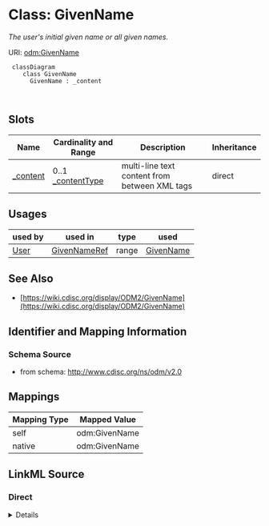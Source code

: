# Class: GivenName


_The user's initial given name or all given names._





URI: [odm:GivenName](http://www.cdisc.org/ns/odm/v2.0/GivenName)



```mermaid
 classDiagram
    class GivenName
      GivenName : _content
        
      
```




<!-- no inheritance hierarchy -->


## Slots

| Name | Cardinality and Range | Description | Inheritance |
| ---  | --- | --- | --- |
| [_content](_content.md) | 0..1 <br/> [_contentType](_contentType.md) | multi-line text content from between XML tags | direct |





## Usages

| used by | used in | type | used |
| ---  | --- | --- | --- |
| [User](User.md) | [GivenNameRef](GivenNameRef.md) | range | [GivenName](GivenName.md) |






## See Also

* [https://wiki.cdisc.org/display/ODM2/GivenName](https://wiki.cdisc.org/display/ODM2/GivenName)

## Identifier and Mapping Information







### Schema Source


* from schema: http://www.cdisc.org/ns/odm/v2.0





## Mappings

| Mapping Type | Mapped Value |
| ---  | ---  |
| self | odm:GivenName |
| native | odm:GivenName |





## LinkML Source

<!-- TODO: investigate https://stackoverflow.com/questions/37606292/how-to-create-tabbed-code-blocks-in-mkdocs-or-sphinx -->

### Direct

<details>
```yaml
name: GivenName
description: The user's initial given name or all given names.
from_schema: http://www.cdisc.org/ns/odm/v2.0
see_also:
- https://wiki.cdisc.org/display/ODM2/GivenName
slots:
- _content
slot_usage:
  range:
    name: range
    id_prefixes:
    - text
class_uri: odm:GivenName

```
</details>

### Induced

<details>
```yaml
name: GivenName
description: The user's initial given name or all given names.
from_schema: http://www.cdisc.org/ns/odm/v2.0
see_also:
- https://wiki.cdisc.org/display/ODM2/GivenName
slot_usage:
  range:
    name: range
    id_prefixes:
    - text
attributes:
  name: _content
  description: multi-line text content from between XML tags
  from_schema: http://www.cdisc.org/ns/odm/v2.0
  rank: 1000
  alias: _content
  owner: GivenName
  domain_of:
  - TranslatedText
  - Title
  - CheckValue
  - Code
  - WorkflowEnd
  - UserName
  - Prefix
  - Suffix
  - FullName
  - GivenName
  - FamilyName
  - StreetName
  - HouseNumber
  - City
  - StateProv
  - Country
  - PostalCode
  - OtherText
  - Meaning
  - LegalReason
  - DateTimeStamp
  - ReasonForChange
  - SourceID
  - FlagValue
  - FlagType
  - Value
  range: _contentType
  inlined: true
class_uri: odm:GivenName

```
</details>